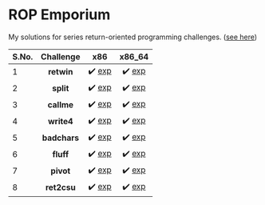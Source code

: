 # ROP Emporium

My solutions for series return-oriented programming challenges. ([see here](https://ropemporium.com/index.html))

| S.No. | Challenge           |  x86                                            | x86_64                                            |
|-------|:-------------------:|:-----------------------------------------------:|:-------------------------------------------------:|
| 1     | **retwin**          | :heavy_check_mark: [exp](./ret2win/x86/exp.py)  | :heavy_check_mark: [exp](./ret2win/x86_64/exp.py) |
| 2     | **split**           | :heavy_check_mark: [exp](./split/x86/exp.py)  | :heavy_check_mark: [exp](./split/x86_64/exp.py) |
| 3     | **callme**          | :heavy_check_mark: [exp](./callme/x86/exp.py)  | :heavy_check_mark: [exp](./callme/x86_64/exp.py) |
| 4     | **write4**          | :heavy_check_mark: [exp](./write4/x86/exp.py)  | :heavy_check_mark: [exp](./write4/x86_64/exp.py) |
| 5     | **badchars**        | :heavy_check_mark: [exp](./badchars/x86/exp.py)  | :heavy_check_mark: [exp](./badchars/x86_64/exp.py) |
| 6     | **fluff**           | :heavy_check_mark: [exp](./fluff/x86/exp.py)  | :heavy_check_mark: [exp](./fluff/x86_64/exp.py) |
| 7     | **pivot**           | :heavy_check_mark: [exp](./pivot/x86/exp.py)  | :heavy_check_mark: [exp](./pivot/x86_64/exp.py) |
| 8     | **ret2csu**         | :heavy_check_mark: [exp](./ret2csu/x86/exp.py)  | :heavy_check_mark: [exp](./ret2csu/x86_64/exp.py) | 